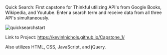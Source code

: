 Quick Search: First capstone for Thinkful utilizing API's from Google Books, Wikipedia, and Youtube. Enter a search term and receive data from all three API's simultaneously. 

![quicksearchstart](https://user-images.githubusercontent.com/23110664/30760976-9b549fb0-9faa-11e7-91ac-52a2c0b07dfb.JPG)


Link to Project: https://kevinlnichols.github.io/Capstone_1/

Also utilizes HTML, CSS, JavaScript, and jQuery. 
